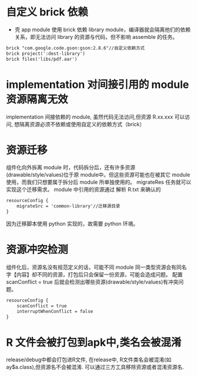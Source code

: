 # 自定义 brick 依赖
- 壳 app module 使用 brick 依赖 library module，编译器就会隔离他们的依赖关系，即无法访问 library 的资源与代码，但不影响 assemble 的任务。
```xml
brick "com.google.code.gson:gson:2.8.6"//自定义依赖方式
brick project(':dest-library')
brick files('libs/pdf.aar')
```
# implementation 对间接引用的 module 资源隔离无效
implementation 间接依赖的 module, 虽然代码无法访问,但资源 R.xx.xxx 可以访问, 想隔离资源必须不依赖或使用自定义的依赖方式（brick）
# 资源迁移
组件化向外拆离 module 时，代码拆分后，还有许多资源(drawable/style/values)位于原 module中。但这些资源可能也在被其它 module 使用，而我们只想要属于拆分后 module 所单独使用的。
migrateRes 任务就可以实现这个迁移需求。
module 中引用的资源通过 解析 R.txt 来确认的
```xml
resourceConfig {
    migrateSrc = 'common-library'//迁移源目录
}
```
因为迁移脚本使用 python 实现的，故需要 python 环境。

# 资源冲突检测
组件化后，资源名没有规范定义的话，可能不同 module 同一类型资源会有同名字【内容】却不同的资源，打包后只会保留一份资源，可能会造成问题。
配置 scanConflict = true 后就会检测出哪些资源(drawable/style/values)有冲突问题。
```xml
resourceConfig {
    scanConflict = true
    interruptWhenConflict = false
}
```
# R 文件会被打包到apk中,类名会被混淆
release/debug中都会打包进R文件, 在release中, R文件类名会被混淆(如ay$a.class),但资源名不会被混淆. 可以通过三方工具移除资源或者混淆资源名.


